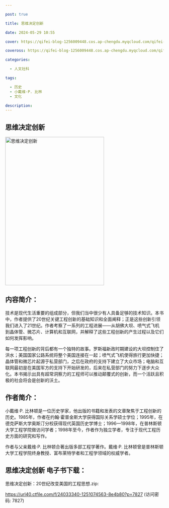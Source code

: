 ```yaml
---

post: true

title: 思维决定创新

date: 2024-05-29 10:55

cover: https://qifei-blog-1256009448.cos.ap-chengdu.myqcloud.com/qifei-blog/65b23091871b83018a47df68.jpg

coveross: https://qifei-blog-1256009448.cos.ap-chengdu.myqcloud.com/qifei-blog/65b23091871b83018a47df68.jpg

categories:

  - 人文社科

tags:

  - 历史
  - 小戴维·P. 比林
  - 文化

description:
---
```




## 思维决定创新
<img alt="思维决定创新 " class="aligncenter loaded" data-was-processed="true" decoding="async" fetchpriority="high" height="471" src="https://qifei-blog-1256009448.cos.ap-chengdu.myqcloud.com/qifei-blog/65b23091871b83018a47df68.jpg " style="cursor: zoom-in;" width="314"/>

## 内容简介：

技术是现代生活重要的组成部分，但我们当中很少有人具备足够的技术知识。本书中，作者提供了20世纪关键工程创新的基础知识和全面阐释；正是这些创新引领我们进入了21世纪。作者考察了一系列的工程进展——从胡佛大坝、喷气式飞机到晶体管、微芯片、计算机和互联网，并解释了这些工程创新的产生过程以及它们如何发挥影响。

每一项工程创新的背后都有一个独特的故事。罗斯福新政时期建设的大坝控制住了洪水；美国国家公路系统将整个美国连接在一起；喷气式飞机使得旅行更加快捷；晶体管和微芯片起源于私营部门，之后在政府的支持下建立了大众市场；电脑和互联网最初是在美国军方的支持下开始研发的，后来在私营部门的努力下逐步大众化。本书揭示出具有超常洞察力的工程师可以推动颠覆式的创新，而一个活跃且积极的社会将会是创新的沃土。

## 作者简介：

小戴维·P. 比林顿是一位历史学家，他出版的书籍和发表的文章聚焦于工程创新的历史。1985年，作者在约翰·霍普金斯大学获得国际关系学硕士学位；1995年，在德克萨斯大学奥斯汀分校获得现代英国历史学博士；1996—1998年，在普林斯顿大学工程学院做访问学者；1998年至今，作者作为独立学者，专注于现代工程历史方面的研究和写作。

作者与父亲戴维·P. 比林顿合著出版多部工程学著作。戴维·P. 比林顿曾是普林斯顿大学工程学院终身教授、富布莱特学者和工程学领域的权威学者。

## 思维决定创新 电子书下载：



思维决定创新：20世纪改变美国的工程思想.zip: 

https://url40.ctfile.com/f/24033340-1251074563-8e4b80?p=7827 (访问密码: 7827)
